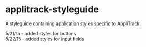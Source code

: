 # applitrack-styleguide
A styleguide containing application styles specific to AppliTrack.

5/21/15 - added styles for buttons</br>
5/22/15 - added styles for input fields

